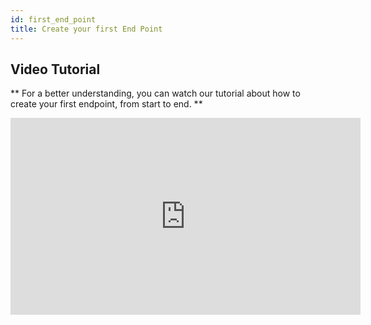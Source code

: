 ```yaml
---
id: first_end_point
title: Create your first End Point
---
```


##  Video Tutorial
** For a better understanding, you can watch our tutorial about how to create your first endpoint, from start to end. **

<iframe width="560" height="315" src="https://www.youtube.com/embed/WcXHt_krTbY" title="YouTube video player" frameborder="0" allow="accelerometer; autoplay; clipboard-write; encrypted-media; gyroscope; picture-in-picture" allowfullscreen></iframe>
